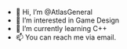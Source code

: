 - 👋 Hi, I’m @AtlasGeneral
- 👀 I’m interested in Game Design
- 🌱 I’m currently learning C++
- 📫 You can reach me via email. 

<!---
AtlasGeneral/AtlasGeneral is a ✨ special ✨ repository because its `README.md` (this file) appears on your GitHub profile.
You can click the Preview link to take a look at your changes.
--->
